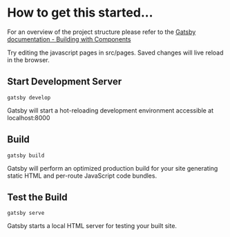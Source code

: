 # How to get this started...
For an overview of the project structure please refer to the [Gatsby documentation - Building with Components](https://www.gatsbyjs.org/docs/building-with-components/)

Try editing the javascript pages in src/pages. Saved changes will live reload in the browser.

## Start Development Server
```
gatsby develop
```
Gatsby will start a hot-reloading development environment accessible at localhost:8000

## Build
```
gatsby build
```
Gatsby will perform an optimized production build for your site generating static HTML and per-route JavaScript code bundles.


## Test the Build
```
gatsby serve
```
Gatsby starts a local HTML server for testing your built site.
